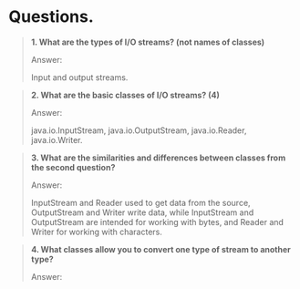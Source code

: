 # Questions.

> **1\. What are the types of I/O streams? (not names of classes)**
>
> Answer:
> 
> Input and output streams.

> **2\. What are the basic classes of I/O streams? (4)**
>
> Answer:
> 
> java.io.InputStream, java.io.OutputStream, java.io.Reader, java.io.Writer.

> **3\. What are the similarities and differences between classes from the second question?**
>
> Answer:
> 
> InputStream and Reader used to get data from the source, OutputStream and Writer write data, 
> while InputStream and OutputStream are intended for working with bytes, 
> and Reader and Writer for working with characters.

> **4\. What classes allow you to convert one type of stream to another type?**
>
> Answer:
> 
> 